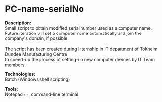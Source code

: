 # PC-name-serialNo

<b>Description:</b>
<br>Small script to obtain modified serial number used as a computer name.
<br>Future iteration will set a computer name automatically and join the company's domain, if possible.
<br>
<br>The script has been created during Internship in IT department of Tokheim Dundee Manufacturing Centre
<br>to speed-up the process of setting-up new computer devices by IT Team members.

<b>Technologies:</b><br> Batch (Windows shell scripting)

<b>Tools:</b><br> Notepad++, command-line terminal
